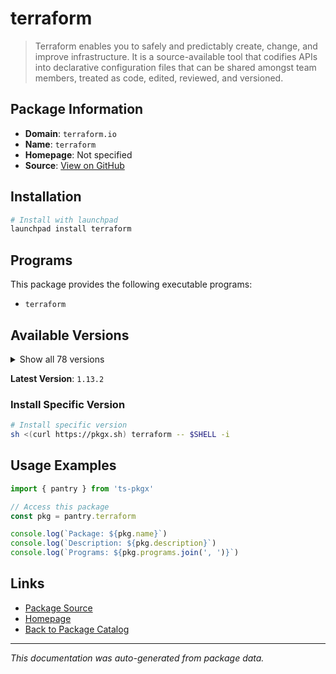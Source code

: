 # terraform

> Terraform enables you to safely and predictably create, change, and improve infrastructure. It is a source-available tool that codifies APIs into declarative configuration files that can be shared amongst team members, treated as code, edited, reviewed, and versioned.

## Package Information

- **Domain**: `terraform.io`
- **Name**: `terraform`
- **Homepage**: Not specified
- **Source**: [View on GitHub](https://github.com/pkgxdev/pantry/tree/main/projects/terraform.io/package.yml)

## Installation

```bash
# Install with launchpad
launchpad install terraform
```

## Programs

This package provides the following executable programs:

- `terraform`

## Available Versions

<details>
<summary>Show all 78 versions</summary>

- `1.13.2`, `1.13.1`, `1.13.0`, `1.12.2`, `1.12.1`
- `1.12.0`, `1.11.4`, `1.11.3`, `1.11.2`, `1.11.1`
- `1.11.0`, `1.10.5`, `1.10.4`, `1.10.3`, `1.10.2`
- `1.10.1`, `1.10.0`, `1.9.8`, `1.9.7`, `1.9.6`
- `1.9.5`, `1.9.4`, `1.9.3`, `1.9.2`, `1.9.1`
- `1.9.0`, `1.8.5`, `1.8.4`, `1.8.3`, `1.8.2`
- `1.8.1`, `1.8.0`, `1.7.5`, `1.7.4`, `1.7.3`
- `1.7.2`, `1.7.1`, `1.7.0`, `1.6.6`, `1.6.5`
- `1.6.4`, `1.6.3`, `1.6.2`, `1.6.1`, `1.6.0`
- `1.5.7`, `1.5.6`, `1.5.4`, `1.5.3`, `1.5.2`
- `1.5.1`, `1.5.0`, `1.4.7`, `1.4.6`, `1.4.5`
- `1.4.4`, `1.4.3`, `1.4.2`, `1.4.1`, `1.4.0`
- `1.3.10`, `1.3.9`, `1.2.9`, `1.1.7`, `1.1.0`
- `1.0.0`, `0.14.11`, `0.14.5`, `0.13.7`, `0.13.5`
- `0.13.4`, `0.12.31`, `0.12.26`, `0.12.24`, `0.12.20`
- `0.12.6`, `0.12.0`, `0.11.12`

</details>

**Latest Version**: `1.13.2`

### Install Specific Version

```bash
# Install specific version
sh <(curl https://pkgx.sh) terraform -- $SHELL -i
```

## Usage Examples

```typescript
import { pantry } from 'ts-pkgx'

// Access this package
const pkg = pantry.terraform

console.log(`Package: ${pkg.name}`)
console.log(`Description: ${pkg.description}`)
console.log(`Programs: ${pkg.programs.join(', ')}`)
```

## Links

- [Package Source](https://github.com/pkgxdev/pantry/tree/main/projects/terraform.io/package.yml)
- [Homepage](#)
- [Back to Package Catalog](../../package-catalog.md)

---

*This documentation was auto-generated from package data.*
